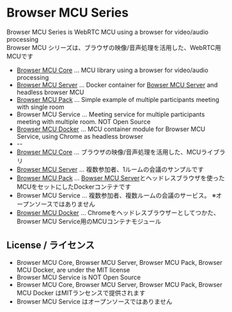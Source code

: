 # Browser MCU Series

Browser MCU Series is WebRTC MCU using a browser for video/audio processing <br />
Browser MCU シリーズは、ブラウザの映像/音声処理を活用した、WebRTC用MCUです <br />

* [Browser MCU Core](https://github.com/mganeko/browser_mcu_core) ... MCU library using a browser for video/audio processing
* [Browser MCU Server](https://github.com/mganeko/browser_mcu_server) ... Docker container for [Bowser MCU Server](https://github.com/mganeko/browser_mcu_server) and headless browser MCU
* [Browser MCU Pack](https://github.com/mganeko/browser_mcu_pack) ... Simple example of multiple participants meeting with single room
* Browser MCU Service ...  Meeting service for multiple participants meeting with multiple room. NOT Open Source
* [Browser MCU Docker](https://github.com/mganeko/browser_mcu_docker) ... MCU container module for Browser MCU Service, using Chrome as headless browser
* --
* [Browser MCU Core](https://github.com/mganeko/browser_mcu_core) ... ブラウザの映像/音声処理を活用した、MCUライブラリ
* [Browser MCU Server](https://github.com/mganeko/browser_mcu_server) ... 複数参加者、1ルームの会議のサンプルです
* [Browser MCU Pack](https://github.com/mganeko/browser_mcu_pack) ... [Bowser MCU Server](https://github.com/mganeko/browser_mcu_server)とヘッドレスブラウザを使ったMCUをセットにしたDockerコンテナです
* Browser MCU Service ...  複数参加者、複数ルームの会議のサービス。 ※オープンソースではありません
* [Browser MCU Docker](https://github.com/mganeko/browser_mcu_docker) ... Chromeをヘッドレスブラウザーとしてつかた、Browser MCU Service用のMCUコンテナモジュール


## License / ライセンス

* Browser MCU Core, Browser MCU Server, Browser MCU Pack, Browser MCU Docker, are under the MIT license
* Browser MCU Service is NOT Open Source
* Browser MCU Core, Browser MCU Server, Browser MCU Pack, Browser MCU Docker はMITランセンスで提供されます
* Browser MCU Service はオープンソースではありません




